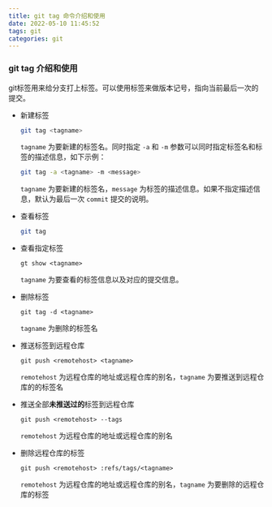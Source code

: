```yaml
---
title: git tag 命令介绍和使用
date: 2022-05-10 11:45:52
tags: git
categories: git
---
```


### git tag 介绍和使用

git标签用来给分支打上标签。可以使用标签来做版本记号，指向当前最后一次的提交。

* 新建标签

  ```bash
  git tag <tagname>
  ```

  `tagname` 为要新建的标签名。同时指定 `-a` 和 `-m` 参数可以同时指定标签名和标签的描述信息，如下示例：

  ```bash
  git tag -a <tagname> -m <message>
  ```

  `tagname` 为要新建的标签名，`message` 为标签的描述信息。如果不指定描述信息，默认为最后一次 `commit` 提交的说明。


* 查看标签

  ```bash
  git tag
  ```

* 查看指定标签

  ```
  gt show <tagname>
  ```

  `tagname` 为要查看的标签信息以及对应的提交信息。


* 删除标签

  ```
  git tag -d <tagname>
  ```

  `tagname` 为删除的标签名


* 推送标签到远程仓库

  ```
  git push <remotehost> <tagname>
  ```

  `remotehost` 为远程仓库的地址或远程仓库的别名，`tagname` 为要推送到远程仓库的的标签名


* 推送全部**未推送过的**标签到远程仓库

  ```
  git push <remotehost> --tags
  ```

  `remotehost` 为远程仓库的地址或远程仓库的别名


* 删除远程仓库的标签

  ```
  git push <remotehost> :refs/tags/<tagname>
  ```

  `remotehost` 为远程仓库的地址或远程仓库的别名，`tagname` 为要删除的远程仓库的标签

